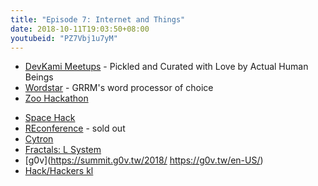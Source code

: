```yaml
---
title: "Episode 7: Internet and Things"
date: 2018-10-11T19:03:50+08:00
youtubeid: "PZ7Vbj1u7yM"
---
```


* [DevKami Meetups](https://devkami.com/page/meetups/) - Pickled and Curated with Love by Actual Human Beings
* [Wordstar](https://en.wikipedia.org/wiki/WordStar) - GRRM's word processor of choice
* [Zoo Hackathon](https://www.facebook.com/events/240013563339170)
<!--more-->
* [Space Hack](https://www.facebook.com/spaceappskl/)
* [REconference](https://www.eventbrite.com/e/conference-2018-october-2018-tickets-50674235001) - sold out
* [Cytron](https://www.cytron.io/)
* [Fractals: L System](https://en.wikipedia.org/wiki/L-system)
* [g0v](https://summit.g0v.tw/2018/ https://g0v.tw/en-US/)
* [Hack/Hackers kl](https://www.facebook.com/HacksHackersKL/)
